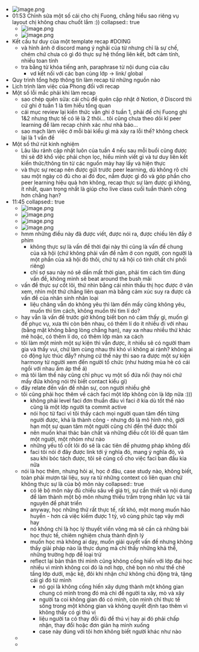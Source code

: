 - ![image.png](../assets/image_1666719006174_0.png)
- 01:53 Chỉnh sửa một số cái cho chị Fuong, chẳng hiểu sao riêng vụ layout chị không chau chuốt lắm :))
  collapsed:: true
	- ![image.png](../assets/image_1666723987045_0.png)
	- ![image.png](../assets/image_1666724004877_0.png)
- Kết cấu tư duy của một template recap #DOING
	- và hình ảnh ở discord mang ý nghãi của từ nhưng chỉ là sự chế, chém chứ chưa có gì đó thực sự hệ thống liên kết, bớt cảm tính, nhiều toan tính
	- tra bằng từ khóa tiếng anh, paraphrase từ nội dung của câu
		- vd kết nối với các bạn cùng lớp -> link/ global
- Quy trình tổng hợp thông tin làm recap từ những nguồn nào
- Lịch trình làm việc của Phong đối với recap
- Một số lỗi mắc phải khi làm recap
	- sao chép quên sửa: cái chủ đề quên cập nhật ở Notion, ở Discord thì cứ ghi ở tuần 1 là tìm hiểu tổng quan
	- cái mục review lại kiến thức vẫn ghi ở tuần 1, phải để chị Fuong ghi 1&2 nhưng thực tế có lẽ là 2 thôi... tôi cũng chưa theo dõi kĩ peer learning để làm recap chính xác như nhà báo...
	- sao mạch làm việc ở mỗi bài kiểu gì mà xảy ra lỗi thế? không check lại là 1 vấn đề
- Một số thứ rút kinh nghiệm
	- Lâu lâu rảnh cập nhật luôn của tuần 4 nếu sau mỗi buổi cũng được thì sẽ đỡ khổ việc phải chọn lọc, hiểu mình viết gì và tư duy liên kết kiến thức/thông tin từ các nguồn mày hay lấy và hiện thực
	- và thực sự recap nên được gửi trước peer learning, dù không rõ chỉ sau một ngày có đủ cho ai đó đọc, nắm được gì đó và góp phần cho peer learning hiệu quả hơn không, recap thực sự làm được gì không, ít nhất, quan trọng nhất là giúp cho live class cuối tuần thành công hơn chẳng hạn?
- 11:45
  collapsed:: true
	- ![image.png](../assets/image_1666759532696_0.png)
	- ![image.png](../assets/image_1666759685139_0.png)
	- ![image.png](../assets/image_1666759705030_0.png)
	- ![image.png](../assets/image_1666759751693_0.png)
	- hmm những điều này đã được viết, được nói ra, được chiếu lên đầy ở phim
		- không thực sự là vấn đề thời đại này thì cũng là vấn đề chung của xã hội (chứ không phải vấn đề nằm ở con người, con người là một phần của xã hội đó thôi, chứ tự xã hội có tính chất chi phối riêng)
		- chỉ sợ sau này nó sẽ dần mất thời gian, phải tìm cách tìm đúng vấn đề, không mình sẽ beat around the bush mãi
	- vấn đề thực sự cốt lõi, thử nhìn bằng cái nhìn thấu thị học được ở văn xem, nhìn một thứ chẳng liên quan mà bằng cảm xúc suy ra được cả vấn đề của nhân sinh nhân loại
		- liệu chăng vẫn do không yêu thì làm đến mấy cũng không yêu, muốn thì tìm cách, không muốn thì tìm lí do?
	- hay vẫn là vấn đề trước giờ không biết bọn nó cảm thấy gì, muốn gì để phục vụ, xưa thì còn bên nhau, có thêm lí do ít nhiều đi với nhau (bằng mặt không bằng lòng chẳng hạn), nay xa nhau nhiều thứ khác mê hoặc, có thêm lí do, có thêm lớp màn xa cách
	- tôi làm một mình một sự kiện thì vẫn được, ít nhiều sẽ có người tham gia và thấy vui, chứ làm cùng nhau thì khó vì không ai rảnh? không ai có động lực thúc đẩy? nhưng cứ thế này thì sao ra được một sự kiện harmony từ người xem đến người tổ chức (như hương mùa hè có cái ngồi với nhau ấm áp thế á)
	- mà tôi làm thế này cũng chỉ phục vụ một số đứa nổi (hay nói chứ mấy đứa không nói thì biết contact kiểu gì)
	- đây relate đến vấn đề nhân sự, con người nhiều ghê
	- tôi cũng phải học thêm về cách faci một lớp không còn là lớp nữa :)))
		- không phải level faci đơn thuần đâu vì faci ở kia dù tốt thế nào cũng là một lớp người ta commit active
		- nói học từ faci vì tôi thấy cách mọi người quan tâm đến từng người được, khá là thành công - nhưng đó là mô hình nhỏ, giới hạn một sự quan tâm một người cũng chỉ đến thế được thôi
		- nên muốn khai thác bản chất và những điều cốt lõi để quan tâm một người, một nhóm như nào
		- những yếu tố cốt lõi đó sẽ là các tiên đề phương pháp không đổi
		- faci tôi nói ở đây được link tới ý nghĩa đó, mang ý nghĩa đó, và sau khi bóc tách được, tôi sẽ củng cố cho việc faci ban đầu kia nữa
	- nói là học thêm, nhưng hỏi ai, học ở đâu, case study nào, không biết, toàn phải mượn tài liệu, suy ra từ những context có liên quan chứ không thực sự là của bộ môn này
	  collapsed:: true
		- có lẽ bộ môn này đủ chiều sâu về giá trị, sự cần thiết và nội dung để làm thành một bộ môn nhưng thiếu trầm trọng nhân lực và tài nguyên để phát triển
		- anyway, học những thứ rất thực tế, rất khó, một mong muốn hão huyền - hơn cả việc kiếm được 1 tỷ, vô cùng phức tạp vậy mới hay
		- nó không chỉ là học lý thuyết viển vông mà sẽ cần cả những bài học thực tế, chiêm nghiệm chưa thành định lý
		- muốn học mà không ai dạy, muốn giải quyết vấn đề nhưng không thấy giải pháp nào là thực dụng mà chỉ thấy những khả thể, những trường hợp để loại trừ
		- reflect lại bản thân thì mình cũng không cống hiến với lớp đại học nhiều vì mình không coi đó là nơi hợp, chê bọn nó như thể chê tầng lớp dưới, mặc kệ, đôi khi nhận chứ không chủ động trả, tặng cái gì đó từ mình
			- nó gọi là không cống hiến xây dựng thành một không gian chung có mình trong đó mà chỉ để người ta xây, mò và xây
			- người ta coi không gian đó có mình, còn mình chỉ thực tế sống trong một không gian và không quyết định tạo thêm vì không thấy có gì thú vị
			- liệu người ta có thay đổi đủ để thú vị hay ai đó phải chấp nhận, thay đổi hoặc đơn giản hạ mình xuống
			- case này đúng với tôi hơn không biết người khác như nào
	-
	-